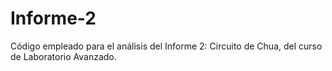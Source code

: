 # Informe-2
Código empleado para el análisis del Informe 2: Circuito de Chua, del curso de Laboratorio Avanzado.
